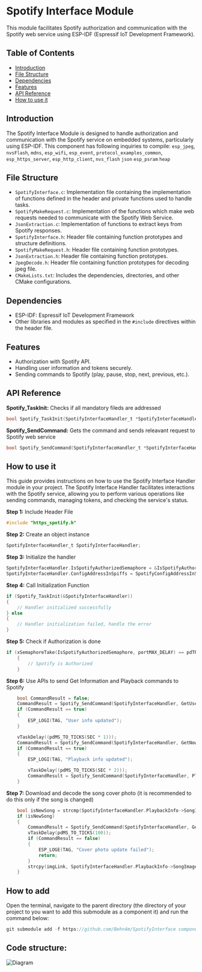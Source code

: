 # Spotify Interface Module

This module facilitates Spotify authorization and communication with the Spotify web service using ESP-IDF (Espressif IoT Development Framework).

## Table of Contents

- [Introduction](#introduction)
- [File Structure](#file-structure)
- [Dependencies](#dependencies)
- [Features](#features)
- [API Reference](#api-reference)
- [How to use it](#how-to-use-it)

## Introduction

The Spotify Interface Module is designed to handle authorization and communication with the Spotify service on embedded systems, particularly using ESP-IDF.
This component has following inquiries to compile: `esp_jpeg`, `nvsFlash`, `mdns`, `esp_wifi`, `esp_event`, `protocol_examples_common`, `esp_https_server`, `esp_http_client`, `nvs_flash` `json` `esp_psram` `heap`

## File Structure

- `SpotifyInterface.c`: Implementation file containing the implementation of functions defined in the header and private functions used to handle tasks.
- `SpotifyMakeRequest.c`: Implementation of the functions which make web requests needed to communicate with the Spotify Web Service.
- `JsonExtraction.c`: Implementation of functions to extract keys from Spotify responses.
- `SpotifyInterface.h`: Header file containing function prototypes and structure definitions.
- `SpotifyMakeRequest.h`: Header file containing function prototypes.
- `JsonExtraction.h`: Header file containing function prototypes.
- `JpegDecode.h`: Header file containing function prototypes for decoding jpeg file.
- `CMakeLists.txt`: Includes the dependencies, directories, and other CMake configurations.

## Dependencies

- ESP-IDF: Espressif IoT Development Framework
- Other libraries and modules as specified in the `#include` directives within the header file.

## Features

- Authorization with Spotify API.
- Handling user information and tokens securely.
- Sending commands to Spotify (play, pause, stop, next, previous, etc.).

## API Reference

**Spotify_TaskInit:** Checks if all mandatory fileds are addressed

```c
bool Spotify_TaskInit(SpotifyInterfaceHandler_t *SpotifyInterfaceHandler);
```

**Spotify_SendCommand:** Gets the command and sends releavant request to Spotify web service

```c
bool Spotify_SendCommand(SpotifyInterfaceHandler_t *SpotifyInterfaceHandler, int command);
```


## How to use it

This guide provides instructions on how to use the Spotify Interface Handler module in your project. The Spotify Interface Handler facilitates interactions with the Spotify service, allowing you to perform various operations like sending commands, managing tokens, and checking the service's status.

**Step 1:** Include Header File

```c
#include "https_spotify.h"
```

**Step 2:** Create an object instance

```c
SpotifyInterfaceHandler_t SpotifyInterfaceHandler;
```

**Step 3:** Initialize the handler

```c
SpotifyInterfaceHandler.IsSpotifyAuthorizedSemaphore = &IsSpotifyAuthorizedSemaphore;
SpotifyInterfaceHandler.ConfigAddressInSpiffs = SpotifyConfigAddressInSpiffs;
```

**Step 4:** Call Initialization Function

```c
if (Spotify_TaskInit(&SpotifyInterfaceHandler))
{
    // Handler initialized successfully
} else 
{
    // Handler initialization failed, handle the error
}
```

**Step 5:** Check if Authorization is done

```c
if (xSemaphoreTake(IsSpotifyAuthorizedSemaphore, portMAX_DELAY) == pdTRUE)
    {
        // Spotify is Authorized
    }
```

**Step 6:** Use APIs to send Get Information and Playback commands to Spotify
```c
    bool CommandResult = false;
    CommandResult = Spotify_SendCommand(SpotifyInterfaceHandler, GetUserInfo);
    if (CommandResult == true)
    {
        ESP_LOGI(TAG, "User info updated");
    }

    vTaskDelay((pdMS_TO_TICKS(SEC * 1)));
    CommandResult = Spotify_SendCommand(SpotifyInterfaceHandler, GetNowPlaying);
    if (CommandResult == true)
    {
        ESP_LOGI(TAG, "Playback info updated");

        vTaskDelay((pdMS_TO_TICKS(SEC * 2)));
        CommandResult = Spotify_SendCommand(SpotifyInterfaceHandler, Play);
    }
```

**Step 7:** Download and decode the song cover photo (it is recommended to do this only if the song is changed)
```c
    bool isNewSong = strcmp(SpotifyInterfaceHandler.PlaybackInfo->SongImageURL, &imgLink);
    if (isNewSong)
    {
        CommandResult = Spotify_SendCommand(SpotifyInterfaceHandler, GetCoverPhoto);
        vTaskDelay(pdMS_TO_TICKS(100));
        if (CommandResult == false)
        {
            ESP_LOGE(TAG, "Cover photo update failed");
            return;
        }
        strcpy(imgLink, SpotifyInterfaceHandler.PlaybackInfo->SongImageURL);
    }

```

## How to add
Open the terminal, navigate to the parent directory (the directory of your project to you want to add this submodule as a component it) and run the command below:

```c
git submodule add -f https://github.com/Behn4m/SpotifyInterface components/SpotifyInterface
```

## Code structure:

![Diagram](/components/SpotifyInterface/documents/SpotifyInterface%20structure.png)
